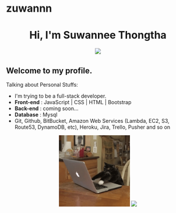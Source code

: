 # zuwannn

<h1 align="center">Hi, I'm Suwannee Thongtha</h1>

<p align="center">
    <img src="https://github-profile-trophy.vercel.app/?username=zuwannn&row=1&column=6&theme=gruvbox&margin-w=15&margin-h=15"/>
</p>

## Welcome to my profile. 

Talking about Personal Stuffs:

- I'm trying to be a full-stack developer.
- <b>Front-end</b> : JavaScript | CSS | HTML  | Bootstrap
- <b>Back-end</b> : coming soon...
- <b>Database</b> : Mysql 
- Git, Github, BitBucket, Amazon Web Services (Lambda, EC2, S3, Route53, DynamoDB, etc), Heroku, Jira, Trello, Pusher and so on

<p align="center">
  <img src="https://raw.githubusercontent.com/zuwannn/zuwannn/main/meow-coding.gif" alt="meow-coding" height="195px" />
  
  <img src = "https://github-readme-stats.vercel.app/api/top-langs/?username=zuwannn&layout=compact&theme=tokyonight&include_all_commits=true" height="195px">
  
</p>